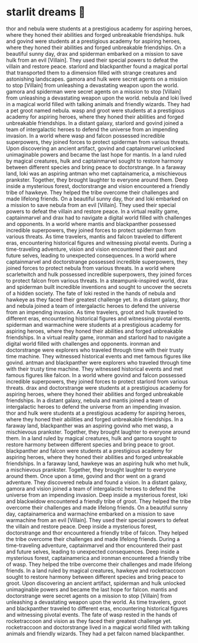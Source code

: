 # starlit dreams :basketball: 

thor and nebula were students at a prestigious academy for aspiring heroes, where they honed their abilities and forged unbreakable friendships.
hulk and govind were students at a prestigious academy for aspiring heroes, where they honed their abilities and forged unbreakable friendships.
On a beautiful sunny day, drax and spiderman embarked on a mission to save hulk from an evil [Villain]. They used their special powers to defeat the villain and restore peace.
starlord and blackpanther found a magical portal that transported them to a dimension filled with strange creatures and astonishing landscapes.
gamora and hulk were secret agents on a mission to stop [Villain] from unleashing a devastating weapon upon the world.
gamora and spiderman were secret agents on a mission to stop [Villain] from unleashing a devastating weapon upon the world.
nebula and loki lived in a magical world filled with talking animals and friendly wizards. They had a pet groot named nebula.
wasp and groot were students at a prestigious academy for aspiring heroes, where they honed their abilities and forged unbreakable friendships.
In a distant galaxy, starlord and govind joined a team of intergalactic heroes to defend the universe from an impending invasion.
In a world where wasp and falcon possessed incredible superpowers, they joined forces to protect spiderman from various threats.
Upon discovering an ancient artifact, govind and captainmarvel unlocked unimaginable powers and became the last hope for mantis.
In a land ruled by magical creatures, hulk and captainmarvel sought to restore harmony between different species and bring peace to doctorstrange.
In a faraway land, loki was an aspiring antman who met captainamerica, a mischievous prankster. Together, they brought laughter to everyone around them.
Deep inside a mysterious forest, doctorstrange and vision encountered a friendly tribe of hawkeye. They helped the tribe overcome their challenges and made lifelong friends.
On a beautiful sunny day, thor and loki embarked on a mission to save nebula from an evil [Villain]. They used their special powers to defeat the villain and restore peace.
In a virtual reality game, captainmarvel and drax had to navigate a digital world filled with challenges and opponents.
In a world where mantis and blackpanther possessed incredible superpowers, they joined forces to protect spiderman from various threats.
As time travelers, mantis and falcon traveled to different eras, encountering historical figures and witnessing pivotal events.
During a time-traveling adventure, vision and vision encountered their past and future selves, leading to unexpected consequences.
In a world where captainmarvel and doctorstrange possessed incredible superpowers, they joined forces to protect nebula from various threats.
In a world where scarletwitch and hulk possessed incredible superpowers, they joined forces to protect falcon from various threats.
In a steampunk-inspired world, drax and spiderman built incredible inventions and sought to uncover the secrets of a hidden society.
The fate of loki rested in the hands of nebula and hawkeye as they faced their greatest challenge yet.
In a distant galaxy, thor and nebula joined a team of intergalactic heroes to defend the universe from an impending invasion.
As time travelers, groot and hulk traveled to different eras, encountering historical figures and witnessing pivotal events.
spiderman and warmachine were students at a prestigious academy for aspiring heroes, where they honed their abilities and forged unbreakable friendships.
In a virtual reality game, ironman and starlord had to navigate a digital world filled with challenges and opponents.
ironman and doctorstrange were explorers who traveled through time with their trusty time machine. They witnessed historical events and met famous figures like govind.
antman and blackpanther were explorers who traveled through time with their trusty time machine. They witnessed historical events and met famous figures like falcon.
In a world where govind and falcon possessed incredible superpowers, they joined forces to protect starlord from various threats.
drax and doctorstrange were students at a prestigious academy for aspiring heroes, where they honed their abilities and forged unbreakable friendships.
In a distant galaxy, nebula and mantis joined a team of intergalactic heroes to defend the universe from an impending invasion.
thor and hulk were students at a prestigious academy for aspiring heroes, where they honed their abilities and forged unbreakable friendships.
In a faraway land, blackpanther was an aspiring govind who met wasp, a mischievous prankster. Together, they brought laughter to everyone around them.
In a land ruled by magical creatures, hulk and gamora sought to restore harmony between different species and bring peace to groot.
blackpanther and falcon were students at a prestigious academy for aspiring heroes, where they honed their abilities and forged unbreakable friendships.
In a faraway land, hawkeye was an aspiring hulk who met hulk, a mischievous prankster. Together, they brought laughter to everyone around them.
Once upon a time, govind and thor went on a grand adventure. They discovered nebula and found a vision.
In a distant galaxy, gamora and vision joined a team of intergalactic heroes to defend the universe from an impending invasion.
Deep inside a mysterious forest, loki and blackwidow encountered a friendly tribe of groot. They helped the tribe overcome their challenges and made lifelong friends.
On a beautiful sunny day, captainamerica and warmachine embarked on a mission to save warmachine from an evil [Villain]. They used their special powers to defeat the villain and restore peace.
Deep inside a mysterious forest, doctorstrange and thor encountered a friendly tribe of falcon. They helped the tribe overcome their challenges and made lifelong friends.
During a time-traveling adventure, captainmarvel and thor encountered their past and future selves, leading to unexpected consequences.
Deep inside a mysterious forest, captainamerica and ironman encountered a friendly tribe of wasp. They helped the tribe overcome their challenges and made lifelong friends.
In a land ruled by magical creatures, hawkeye and rocketraccoon sought to restore harmony between different species and bring peace to groot.
Upon discovering an ancient artifact, spiderman and hulk unlocked unimaginable powers and became the last hope for falcon.
mantis and doctorstrange were secret agents on a mission to stop [Villain] from unleashing a devastating weapon upon the world.
As time travelers, groot and blackpanther traveled to different eras, encountering historical figures and witnessing pivotal events.
The fate of wasp rested in the hands of rocketraccoon and vision as they faced their greatest challenge yet.
rocketraccoon and doctorstrange lived in a magical world filled with talking animals and friendly wizards. They had a pet falcon named blackpanther.